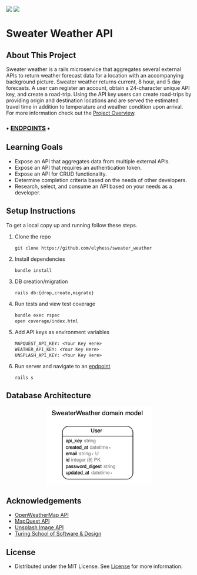 <!-- Shields -->
![](https://img.shields.io/badge/Ruby-2.5.3-orange)
![](https://img.shields.io/badge/Rails-5.2.4-informational?style=flat&logo=<LOGO_NAME>&logoColor=white&color=2bbc8a)
# Sweater Weather API


## About This Project
Sweater weather is a rails microservice that aggregates several external APIs to return weather forecast data for a location with an accompanying background picture. Sweater weather returns current, 8 hour, and 5 day forecasts. A user can register an account, obtain a 24-character unique API key, and create a road-trip. Using the API key users can create road-trips by providing origin and destination locations and are served the estimated travel time in addition to temperature and weather condition upon arrival. For more information check out the [Project Overview](https://backend.turing.io/module3/projects/sweater_weather/requirements).

<h3>• <a href="https://documenter.getpostman.com/view/14310262/Tz5v3ve3"> ENDPOINTS</a> •</h3>

## Learning Goals
* Expose an API that aggregates data from multiple external APIs.
* Expose an API that requires an authentication token.
* Expose an API for CRUD functionality.
* Determine completion criteria based on the needs of other developers.
* Research, select, and consume an API based on your needs as a developer.

## Setup Instructions
To get a local copy up and running follow these steps.

1. Clone the repo
   ```
   git clone https://github.com/elyhess/sweater_weather
   ```
2. Install dependencies
   ```
   bundle install
   ```
3. DB creation/migration
   ```
   rails db:{drop,create,migrate}
   ```
3. Run tests and view test coverage
   ```
   bundle exec rspec
   open coverage/index.html
   ```
4. Add API keys as environment variables
   ```
   MAPQUEST_API_KEY: <Your Key Here>
   WEATHER_API_KEY: <Your Key Here>
   UNSPLASH_API_KEY: <Your Key Here>
   ```
5. Run server and navigate to an [endpoint](https://github.com/elyhess/sweater_weather/blob/main/sweater_weather.postman_collection.json)
   ```
   rails s
   ```
   
## Database Architecture
<p align="center">
 <img src="https://github.com/elyhess/sweater_weather/blob/main/db_design.png">
</p>

## Acknowledgements
* [OpenWeatherMap API](https://openweathermap.org/api)
* [MapQuest API](https://developer.mapquest.com/documentation/)
* [Unsplash Image API](https://unsplash.com/documentation)
* [Turing School of Software & Design](https://turing.io/) 

## License
* Distributed under the MIT License. See [License](https://github.com/elyhess/sweater_weather/blob/main/LICENSE) for more information.
